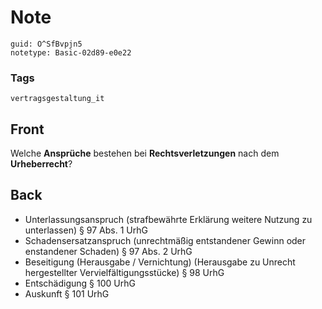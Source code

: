 # Note
```
guid: O^SfBvpjn5
notetype: Basic-02d89-e0e22
```

### Tags
```
vertragsgestaltung_it
```

## Front
Welche <b>Ansprüche</b> bestehen bei <b>Rechtsverletzungen</b> nach
dem <b>Urheberrecht</b>?

## Back
<ul>
  <li>Unterlassungsanspruch (strafbewährte Erklärung weitere
  Nutzung zu unterlassen) § 97 Abs. 1 UrhG
  <li>Schadensersatzanspruch (unrechtmäßig entstandener Gewinn oder
  enstandener Schaden) § 97 Abs. 2 UrhG
  <li>Beseitigung (Herausgabe / Vernichtung) (Herausgabe zu Unrecht
  hergestellter Vervielfältigungsstücke) § 98 UrhG
  <li>Entschädigung § 100 UrhG
  <li>Auskunft § 101 UrhG
</ul>
